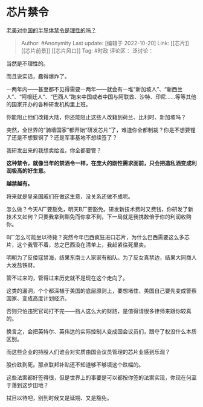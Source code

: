 # 芯片禁令
[老美对中国的半导体禁令是理性的吗？](https://www.zhihu.com/question/545776239/answer/2722332436)

> Author: #Anonymity
> Last update: [编辑于 2022-10-20]
> Link: [[芯片]] [[芯片前景]] [[芯片风口]]
> Tag: #时政
> 评论区：
> 泛讨论：

当然是不理性的。

而且说实话，蠢得爆炸了。

一两年内——甚至都不见得需要一两年——就会有一堆“新加坡人”、“新西兰人”、“阿根廷人”、“巴西人”跑来中国或者中国与阿联酋、沙特、印尼……等等其他的国家开办的各种研发机构里上班。

你能阻止他们改籍大陆，你还能阻止这些人改籍到荷兰、比利时、新加坡吗？

突然，全世界的“骑墙国家”都开始“研发芯片”了，难道你全都制裁？你是不想要锂了还是不想要铜了？还是军事基地不想续签了？

我研发出来的我想卖给谁，你全都要管？

**这种禁令，就像当年的禁酒令一样，在庞大的刚性需求面前，只会把造私酒变成利润极高的好生意。**

**越禁越有。**

将来就是皇亲国戚们在做这生意，没关系还做不成呢。

怎么做？今天A厂要豁免，明天B厂要豁免。研发新技术费时又费钱，你研发了新技术又如何？只要我拿到豁免而你拿不到，下一局就是我携数倍于你的利润收购你。

B厂怎么可能坐以待毙？突然今年巴西疯狂进口芯片，为什么巴西需要这么多芯片，这个我管不着，总之巴西没在清单上，我赶紧往死里卖。

明朝为了反倭寇禁海，结果东南士人家家有船队。为了反女真禁边，结果大同商人大发盐铁财。

管不过来的，管得过来历史就不是现在这个走向了。

这类的漏洞，个个都深植于美国的底层原则上，要想堵住，美国自己要先变成警察国家、变成高度计划经济。

否则只怕违宪官司打不完——挡人这么大的财路，是值得请很多律师来跟你较真的。

换言之，会把英特尔、英伟达的实际控制人变成国会议员们，跟夺了权没什么本质区别。

而这些企业的持股人们谁会对实质由国会议员管理的芯片业感到乐观？

股价跌到死。那点联邦补贴还不知道够不够填这个跌幅的。

这些法案都好签得很，但是世界上的事要是可以都按你签的法案实现，你现在何至于落到这步田地？

拭目以待吧，别到时候又是延期、又是豁免。
